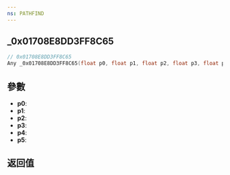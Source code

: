 ```yaml
---
ns: PATHFIND
---
```

## _0x01708E8DD3FF8C65

```c
// 0x01708E8DD3FF8C65
Any _0x01708E8DD3FF8C65(float p0, float p1, float p2, float p3, float p4, float p5);
```


## 參數
* **p0**: 
* **p1**: 
* **p2**: 
* **p3**: 
* **p4**: 
* **p5**: 

## 返回值
